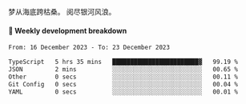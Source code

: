 梦从海底跨枯桑。
阅尽银河风浪。


#### 📝 Weekly development breakdown

<!--START_SECTION:waka-->

```txt
From: 16 December 2023 - To: 23 December 2023

TypeScript   5 hrs 35 mins   ████████████████████████▓   99.19 %
JSON         2 mins          ░░░░░░░░░░░░░░░░░░░░░░░░░   00.65 %
Other        0 secs          ░░░░░░░░░░░░░░░░░░░░░░░░░   00.11 %
Git Config   0 secs          ░░░░░░░░░░░░░░░░░░░░░░░░░   00.04 %
YAML         0 secs          ░░░░░░░░░░░░░░░░░░░░░░░░░   00.01 %
```

<!--END_SECTION:waka-->



